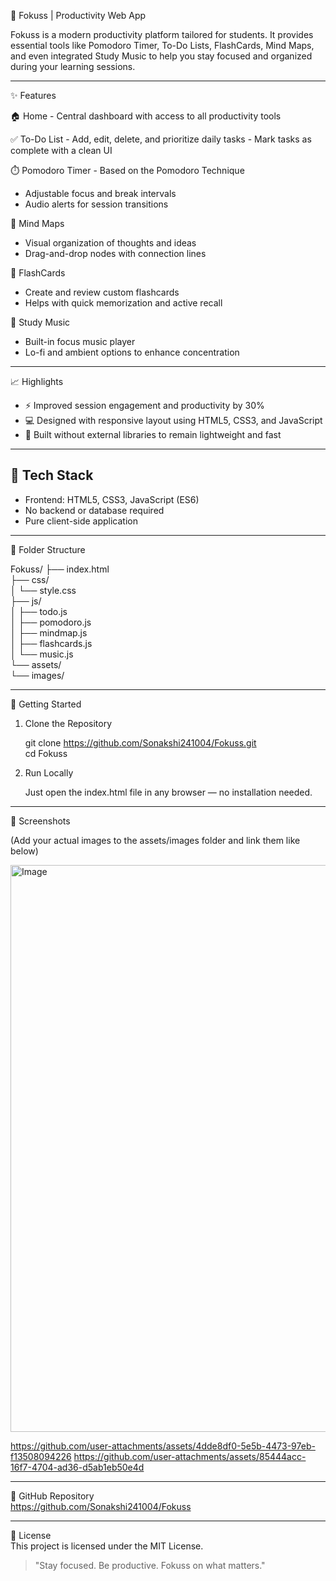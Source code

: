 🎯 Fokuss | Productivity Web App

Fokuss is a modern productivity platform tailored for students. It provides essential tools like Pomodoro Timer, To-Do Lists, FlashCards, Mind Maps, and even integrated Study Music to help you stay focused and organized during your learning sessions.

---

✨ Features

  🏠 Home
    - Central dashboard with access to all productivity tools

  ✅ To-Do List
    - Add, edit, delete, and prioritize daily tasks
    - Mark tasks as complete with a clean UI

  ⏱️ Pomodoro Timer
    - Based on the Pomodoro Technique
- Adjustable focus and break intervals
- Audio alerts for session transitions

🧠 Mind Maps
- Visual organization of thoughts and ideas
- Drag-and-drop nodes with connection lines

🧾 FlashCards
- Create and review custom flashcards
- Helps with quick memorization and active recall

🎵 Study Music
- Built-in focus music player
- Lo-fi and ambient options to enhance concentration

---

📈 Highlights

- ⚡ Improved session engagement and productivity by 30%
- 💻 Designed with responsive layout using HTML5, CSS3, and JavaScript
- 🎯 Built without external libraries to remain lightweight and fast

---

## 🧰 Tech Stack

- Frontend: HTML5, CSS3, JavaScript (ES6)
- No backend or database required
- Pure client-side application

---

📂 Folder Structure

Fokuss/
├── index.html  
├── css/  
│   └── style.css  
├── js/  
│   ├── todo.js  
│   ├── pomodoro.js  
│   ├── mindmap.js  
│   ├── flashcards.js  
│   └── music.js  
└── assets/  
    └── images/

---

🚀 Getting Started

1. Clone the Repository

   git clone https://github.com/Sonakshi241004/Fokuss.git  
   cd Fokuss

2. Run Locally

   Just open the index.html file in any browser — no installation needed.

---

📸 Screenshots

(Add your actual images to the assets/images folder and link them like below)

<img width="1919" height="907" alt="Image" src="https://github.com/user-attachments/assets/b66af41d-da82-4e7c-99b2-cfb9f93d57ec" />

https://github.com/user-attachments/assets/4dde8df0-5e5b-4473-97eb-f13508094226
https://github.com/user-attachments/assets/85444acc-16f7-4704-ad36-d5ab1eb50e4d


---

🔗 GitHub Repository  
https://github.com/Sonakshi241004/Fokuss

---

📄 License  
This project is licensed under the MIT License.

> "Stay focused. Be productive. Fokuss on what matters."




 
